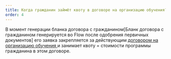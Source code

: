 ```yaml
---
title: Когда гражданин займёт квоту в договоре на организацию обучения?
order: 4
---
```


В момент генерации бланка договора с гражданином\[Бланк договора с гражданином генерируется во Flow после одобрения первичных документов\]  его заявка закрепляется за действующим [договором на организацию обучения ](./../../spravochniki/README/_index) и занимает квоту = стоимости программы гражданина в этом договоре.